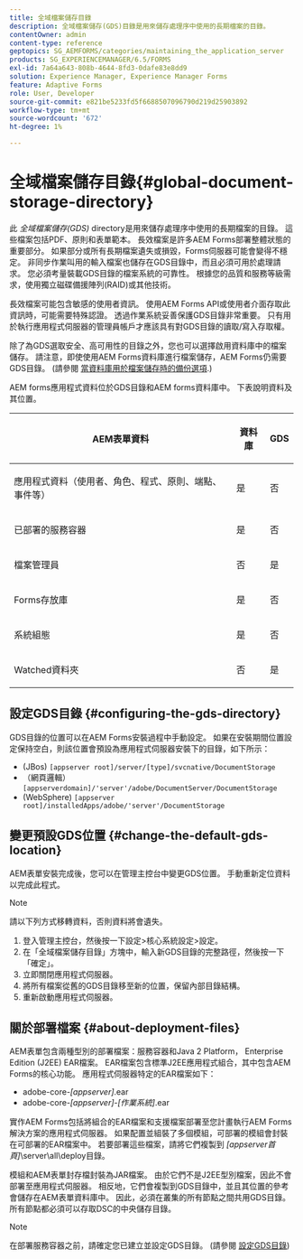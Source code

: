 ```yaml
---
title: 全域檔案儲存目錄
description: 全域檔案儲存(GDS)目錄是用來儲存處理序中使用的長期檔案的目錄。
contentOwner: admin
content-type: reference
geptopics: SG_AEMFORMS/categories/maintaining_the_application_server
products: SG_EXPERIENCEMANAGER/6.5/FORMS
exl-id: 7a64a643-808b-4644-8fd3-0dafe83e8dd9
solution: Experience Manager, Experience Manager Forms
feature: Adaptive Forms
role: User, Developer
source-git-commit: e821be5233fd5f6688507096790d219d25903892
workflow-type: tm+mt
source-wordcount: '672'
ht-degree: 1%

---
```


# 全域檔案儲存目錄{#global-document-storage-directory}

此 *全域檔案儲存(GDS)* directory是用來儲存處理序中使用的長期檔案的目錄。 這些檔案包括PDF、原則和表單範本。 長效檔案是許多AEM Forms部署整體狀態的重要部分。 如果部分或所有長期檔案遺失或損毀，Forms伺服器可能會變得不穩定。 非同步作業叫用的輸入檔案也儲存在GDS目錄中，而且必須可用於處理請求。 您必須考量裝載GDS目錄的檔案系統的可靠性。 根據您的品質和服務等級需求，使用獨立磁碟備援陣列(RAID)或其他技術。

長效檔案可能包含敏感的使用者資訊。 使用AEM Forms API或使用者介面存取此資訊時，可能需要特殊認證。 透過作業系統妥善保護GDS目錄非常重要。 只有用於執行應用程式伺服器的管理員帳戶才應該具有對GDS目錄的讀取/寫入存取權。

除了為GDS選取安全、高可用性的目錄之外，您也可以選擇啟用資料庫中的檔案儲存。 請注意，即使使用AEM Forms資料庫進行檔案儲存，AEM Forms仍需要GDS目錄。 (請參閱 [當資料庫用於檔案儲存時的備份選項](/help/forms/using/admin-help/files-back-recover.md#backup-options-when-database-is-used-for-document-storage).)

AEM forms應用程式資料位於GDS目錄和AEM forms資料庫中。 下表說明資料及其位置。

<table>
 <thead>
  <tr>
   <th><p>AEM表單資料</p></th>
   <th><p>資料庫</p></th>
   <th><p>GDS</p></th>
  </tr>
 </thead>
 <tbody>
  <tr>
   <td><p>應用程式資料（使用者、角色、程式、原則、端點、事件等）</p></td>
   <td><p>是</p></td>
   <td><p>否</p></td>
  </tr>
  <tr>
   <td><p>已部署的服務容器</p></td>
   <td><p>是</p></td>
   <td><p>否</p></td>
  </tr>
  <tr>
   <td><p>檔案管理員 </p></td>
   <td><p>否</p></td>
   <td><p>是</p></td>
  </tr>
  <tr>
   <td><p>Forms存放庫</p></td>
   <td><p>是</p></td>
   <td><p>否</p></td>
  </tr>
  <tr>
   <td><p>系統組態</p></td>
   <td><p>是</p></td>
   <td><p>否</p></td>
  </tr>
  <tr>
   <td><p>Watched資料夾</p></td>
   <td><p>否</p></td>
   <td><p>是</p></td>
  </tr>
 </tbody>
</table>

## 設定GDS目錄 {#configuring-the-gds-directory}

GDS目錄的位置可以在AEM Forms安裝過程中手動設定。 如果在安裝期間位置設定保持空白，則該位置會預設為應用程式伺服器安裝下的目錄，如下所示：

* (JBos) `[appserver root]/server/[type]/svcnative/DocumentStorage`
* （網頁邏輯） `[appserverdomain]/'server'/adobe/DocumentServer/DocumentStorage`
* (WebSphere) `[appserver root]/installedApps/adobe/'server'/DocumentStorage`

## 變更預設GDS位置 {#change-the-default-gds-location}

AEM表單安裝完成後，您可以在管理主控台中變更GDS位置。 手動重新定位資料以完成此程式。

>[!NOTE]
>
>請以下列方式移轉資料，否則資料將會遺失。

1. 登入管理主控台，然後按一下設定>核心系統設定>設定。
1. 在「全域檔案儲存目錄」方塊中，輸入新GDS目錄的完整路徑，然後按一下「確定」。
1. 立即關閉應用程式伺服器。
1. 將所有檔案從舊的GDS目錄移至新的位置，保留內部目錄結構。
1. 重新啟動應用程式伺服器。

## 關於部署檔案 {#about-deployment-files}

AEM表單包含兩種型別的部署檔案：服務容器和Java 2 Platform， Enterprise Edition (J2EE) EAR檔案。 EAR檔案包含標準J2EE應用程式組合，其中包含AEM Forms的核心功能。 應用程式伺服器特定的EAR檔案如下：

* adobe-core-*[appserver]*.ear
* adobe-core-*[appserver]*-*[作業系統]*.ear

實作AEM Forms包括將組合的EAR檔案和支援檔案部署至您計畫執行AEM Forms解決方案的應用程式伺服器。 如果配置並組裝了多個模組，可部署的模組會封裝在可部署的EAR檔案中。 若要部署這些檔案，請將它們複製到 *[appserver首頁]*\server\all\deploy目錄。

模組和AEM表單封存檔封裝為JAR檔案。 由於它們不是J2EE型別檔案，因此不會部署至應用程式伺服器。 相反地，它們會複製到GDS目錄中，並且其位置的參考會儲存在AEM表單資料庫中。 因此，必須在叢集的所有節點之間共用GDS目錄。 所有節點都必須可以存取DSC的中央儲存目錄。

>[!NOTE]
>
>在部署服務容器之前，請確定您已建立並設定GDS目錄。 (請參閱 [設定GDS目錄](global-document-storage-directory.md#configuring-the-gds-directory))
